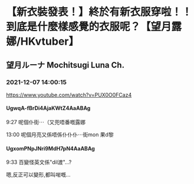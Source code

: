 # 【新衣裝發表！】終於有新衣服穿啦！！到底是什麼樣感覺的衣服呢？【望月露娜/HKvtuber】
## 望月ルーナ  Mochitsugi Luna Ch.
### 2021-12-07 14:00:15
https://www.youtube.com/watch?v=PUX0O0FCaz4
#### UgwqA-fBrDi4AjaKWtZ4AaABAg
9:27 呢個仆街⋯（又兜唔番嘅露娜

13:00 呢個月亮又係唔係仆仆仆⋯街mon 果d黎

#### UgxomPNpJNri9MdH7pN4AaABAg
9:33 百變怪英文係"dil渡"...?

嗯,反正可以變形,都叫啱嘅...

